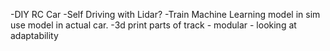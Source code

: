 -DIY RC Car
-Self Driving with Lidar?
-Train Machine Learning model in sim use model in actual car.
-3d print parts of track - modular - looking at adaptability
